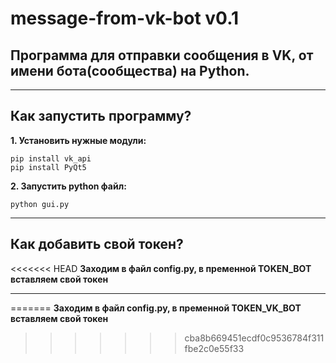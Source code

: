 # message-from-vk-bot v0.1
## Программа для отправки сообщения в VK, от имени бота(сообщества) на Python.

---

## Как запустить программу?
__1. Установить нужные модули:__
```
pip install vk_api
pip install PyQt5
```
__2. Запустить python файл:__
```
python gui.py
```
***

## Как добавить свой токен?
<<<<<<< HEAD
__Заходим в файл config.py, в пременной TOKEN_BOT вставляем свой токен__
***
=======
__Заходим в файл config.py, в пременной TOKEN_VK_BOT вставляем свой токен__
>>>>>>> cba8b669451ecdf0c9536784f311fbe2c0e55f33
